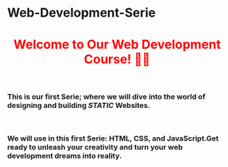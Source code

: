 # Web-Development-Serie
<h1 style="color:red" align="center">Welcome to Our Web Development Course! 👋🌐</h1> 
<br>
<h3>This is our first Serie; where we will dive into the world of designing and building <strong><i>STATIC</i></strong> Websites. </h3>
<br>
<h3>We will use in this first Serie: HTML, CSS, and JavaScript.Get ready to unleash your creativity and turn your web development dreams into reality.</h3>


